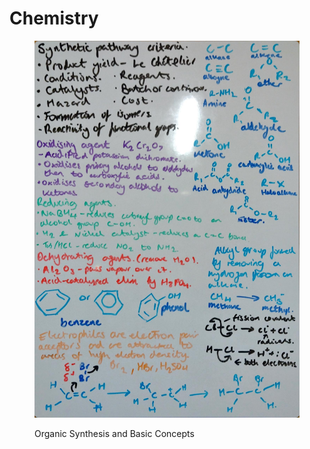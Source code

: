 # Chemistry

<figure><img src="../.gitbook/assets/2024_01_12 21_20 Office Lens.jpg" alt=""><figcaption><p>Organic Synthesis and Basic Concepts</p></figcaption></figure>
